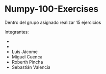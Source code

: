 # Numpy-100-Exercises
Dentro del grupo asignado realizar 15 ejercicios

Integrantes:

*  
* 
* Luis Jácome
* Miguel Cuenca
* Roberth Pincha
* Sebastián Valencia
